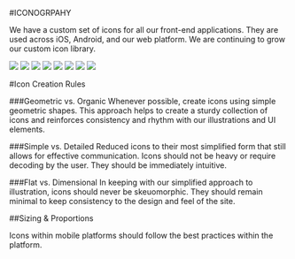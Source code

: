#ICONOGRPAHY

We have a custom set of icons for all our front-end applications. They are used across iOS, Android, and our web platform. We are continuing to grow our custom icon library.

<section class="icons eight-up example">
	<article>
		<img src="/assets/images/icon_.png">
		<img src="/assets/images/icon_.png">
		<img src="/assets/images/icon_.png">
		<img src="/assets/images/icon_.png">
		<img src="/assets/images/icon_.png">
		<img src="/assets/images/icon_.png">
		<img src="/assets/images/icon_.png">
		<img src="/assets/images/icon_.png">
	</article>
</section>

#Icon Creation Rules

###Geometric vs. Organic
Whenever possible, create icons using simple geometric shapes. This approach helps to create a sturdy collection of icons and reinforces consistency and rhythm with our illustrations and UI elements.

###Simple vs. Detailed
Reduced icons to their most simplified form that still allows for effective communication. Icons should not be heavy or require decoding by the user. They should be immediately intuitive.

###Flat vs. Dimensional
In keeping with our simplified approach to illustration, icons should never be skeuomorphic. They should remain minimal to keep consistency to the design and feel of the site.

##Sizing & Proportions

Icons within mobile platforms should follow the best practices within the platform.